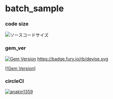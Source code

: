 # batch_sample

### code size
![ソースコードサイズ](https://img.shields.io/github/languages/code-size/anakin1359/TEST-README)

### gem_ver
[![Gem Version](https://badge.fury.io/rb/devise.svg)](https://badge.fury.io/rb/devise) https://badge.fury.io/rb/devise.svg

[[!Gem Version](https://img.shields.io/gem/v/devise?color=orange&label=devise&style=plastic)]

### circleCI
[![anakin1359](https://circleci.com/gh/anakin1359/circle_app.svg?style=svg)](https://circleci.com/gh/circleci/circleci-docs)

